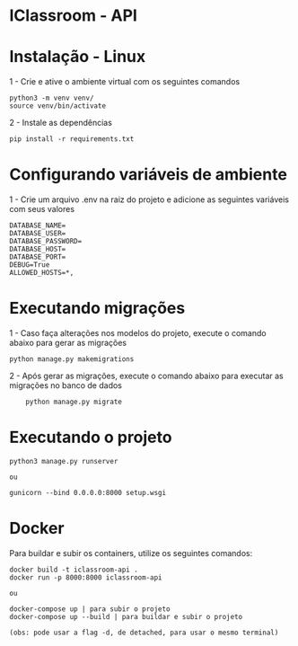 # IClassroom - API

# Instalação -  Linux

1 - Crie e ative o ambiente virtual com os seguintes comandos

    python3 -m venv venv/
    source venv/bin/activate

2 - Instale as dependências

    pip install -r requirements.txt

# Configurando variáveis de ambiente

1 - Crie um arquivo .env na raiz do projeto e adicione as seguintes variáveis com seus valores

    DATABASE_NAME=
    DATABASE_USER=
    DATABASE_PASSWORD=
    DATABASE_HOST=
    DATABASE_PORT=
    DEBUG=True
    ALLOWED_HOSTS=*,

# Executando migrações

1 - Caso faça alterações nos modelos do projeto, execute o comando abaixo para gerar as migrações

    python manage.py makemigrations

2 - Após gerar as migrações, execute o comando abaixo para executar as migrações no banco de dados

        python manage.py migrate

# Executando o projeto

    python3 manage.py runserver

    ou

    gunicorn --bind 0.0.0.0:8000 setup.wsgi

# Docker

Para buildar e subir os containers, utilize os seguintes comandos:

    docker build -t iclassroom-api .
    docker run -p 8000:8000 iclassroom-api

    ou

    docker-compose up | para subir o projeto
    docker-compose up --build | para buildar e subir o projeto

    (obs: pode usar a flag -d, de detached, para usar o mesmo terminal)
